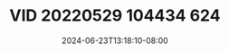 --- 
title: "VID 20220529 104434 624"
description: "download   VID 20220529 104434 624 full   new"
date: 2024-06-23T13:18:10-08:00
file_code: "b1m8fmoxj5y4"
draft: false
cover: "g64gniipw0k8gb90.jpg"
tags: ["VID", "bokep-indo", "bokep-viral", "bokep-ig"]
length: 10
fld_id: "1483130"
foldername: "Am vanne new"
categories: ["Am vanne new"]
views: 0
---
